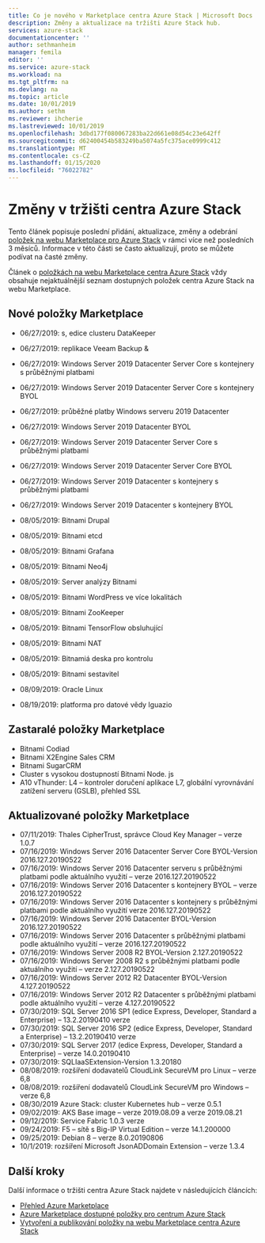 ```yaml
---
title: Co je nového v Marketplace centra Azure Stack | Microsoft Docs
description: Změny a aktualizace na tržišti Azure Stack hub.
services: azure-stack
documentationcenter: ''
author: sethmanheim
manager: femila
editor: ''
ms.service: azure-stack
ms.workload: na
ms.tgt_pltfrm: na
ms.devlang: na
ms.topic: article
ms.date: 10/01/2019
ms.author: sethm
ms.reviewer: ihcherie
ms.lastreviewed: 10/01/2019
ms.openlocfilehash: 3dbd177f080067283ba22d661e08d54c23e642ff
ms.sourcegitcommit: d62400454b583249ba5074a5fc375ace0999c412
ms.translationtype: MT
ms.contentlocale: cs-CZ
ms.lasthandoff: 01/15/2020
ms.locfileid: "76022782"
---
```

# <a name="azure-stack-hub-marketplace-changes"></a>Změny v tržišti centra Azure Stack

Tento článek popisuje poslední přidání, aktualizace, změny a odebrání [položek na webu Marketplace pro Azure Stack](azure-stack-marketplace-azure-items.md) v rámci více než posledních 3 měsíců. Informace v této části se často aktualizují, proto se můžete podívat na časté změny.

Článek o [položkách na webu Marketplace centra Azure Stack](azure-stack-marketplace-azure-items.md) vždy obsahuje nejaktuálnější seznam dostupných položek centra Azure Stack na webu Marketplace.

## <a name="new-marketplace-items"></a>Nové položky Marketplace

- 06/27/2019: s, edice clusteru DataKeeper

- 06/27/2019: replikace Veeam Backup &

- 06/27/2019: Windows Server 2019 Datacenter Server Core s kontejnery s průběžnými platbami

- 06/27/2019: Windows Server 2019 Datacenter Server Core s kontejnery BYOL

- 06/27/2019: průběžné platby Windows serveru 2019 Datacenter

- 06/27/2019: Windows Server 2019 Datacenter BYOL

- 06/27/2019: Windows Server 2019 Datacenter Server Core s průběžnými platbami

- 06/27/2019: Windows Server 2019 Datacenter Server Core BYOL

- 06/27/2019: Windows Server 2019 Datacenter s kontejnery s průběžnými platbami

- 06/27/2019: Windows Server 2019 Datacenter s kontejnery BYOL

- 08/05/2019: Bitnami Drupal

- 08/05/2019: Bitnami etcd

- 08/05/2019: Bitnami Grafana

- 08/05/2019: Bitnami Neo4j

- 08/05/2019: Server analýzy Bitnami

- 08/05/2019: Bitnami WordPress ve více lokalitách

- 08/05/2019: Bitnami ZooKeeper

- 08/05/2019: Bitnami TensorFlow obsluhující

- 08/05/2019: Bitnami NAT

- 08/05/2019: Bitnamiá deska pro kontrolu

- 08/05/2019: Bitnami sestavitel

- 08/09/2019: Oracle Linux

- 08/19/2019: platforma pro datové vědy Iguazio


## <a name="deprecated-marketplace-items"></a>Zastaralé položky Marketplace

- Bitnami Codiad
- Bitnami X2Engine Sales CRM
- Bitnami SugarCRM
- Cluster s vysokou dostupností Bitnami Node. js
- A10 vThunder: L4 – kontroler doručení aplikace L7, globální vyrovnávání zatížení serveru (GSLB), přehled SSL


## <a name="updated-marketplace-items"></a>Aktualizované položky Marketplace

- 07/11/2019: Thales CipherTrust, správce Cloud Key Manager – verze 1.0.7
- 07/16/2019: Windows Server 2016 Datacenter Server Core BYOL-Version 2016.127.20190522
- 07/16/2019: Windows Server 2016 Datacenter serveru s průběžnými platbami podle aktuálního využití – verze 2016.127.20190522
- 07/16/2019: Windows Server 2016 Datacenter s kontejnery BYOL – verze 2016.127.20190522
- 07/16/2019: Windows Server 2016 Datacenter s kontejnery s průběžnými platbami podle aktuálního využití verze 2016.127.20190522
- 07/16/2019: Windows Server 2016 Datacenter BYOL-Version 2016.127.20190522
- 07/16/2019: Windows Server 2016 Datacenter s průběžnými platbami podle aktuálního využití – verze 2016.127.20190522
- 07/16/2019: Windows Server 2008 R2 BYOL-Version 2.127.20190522
- 07/16/2019: Windows Server 2008 R2 s průběžnými platbami podle aktuálního využití – verze 2.127.20190522
- 07/16/2019: Windows Server 2012 R2 Datacenter BYOL-Version 4.127.20190522
- 07/16/2019: Windows Server 2012 R2 Datacenter s průběžnými platbami podle aktuálního využití – verze 4.127.20190522
- 07/30/2019: SQL Server 2016 SP1 (edice Express, Developer, Standard a Enterprise) – 13.2.20190410 verze
- 07/30/2019: SQL Server 2016 SP2 (edice Express, Developer, Standard a Enterprise) – 13.2.20190410 verze
- 07/30/2019: SQL Server 2017 (edice Express, Developer, Standard a Enterprise) – verze 14.0.20190410
- 07/30/2019: SQLIaaSExtension-Version 1.3.20180
- 08/08/2019: rozšíření dodavatelů CloudLink SecureVM pro Linux – verze 6,8
- 08/08/2019: rozšíření dodavatelů CloudLink SecureVM pro Windows – verze 6,8
- 08/30/2019 Azure Stack: cluster Kubernetes hub – verze 0.5.1
- 09/02/2019: AKS Base image – verze 2019.08.09 a verze 2019.08.21
- 09/12/2019: Service Fabric 1.0.3 verze
- 09/24/2019: F5 – sítě s Big-IP Virtual Edition – verze 14.1.200000
- 09/25/2019: Debian 8 – verze 8.0.20190806
- 10/1/2019: rozšíření Microsoft JsonADDomain Extension – verze 1.3.4


## <a name="next-steps"></a>Další kroky

Další informace o tržišti centra Azure Stack najdete v následujících článcích:

- [Přehled Azure Marketplace](azure-stack-marketplace.md)
- [Azure Marketplace dostupné položky pro centrum Azure Stack](azure-stack-marketplace-azure-items.md)
- [Vytvoření a publikování položky na webu Marketplace centra Azure Stack](azure-stack-create-and-publish-marketplace-item.md)
